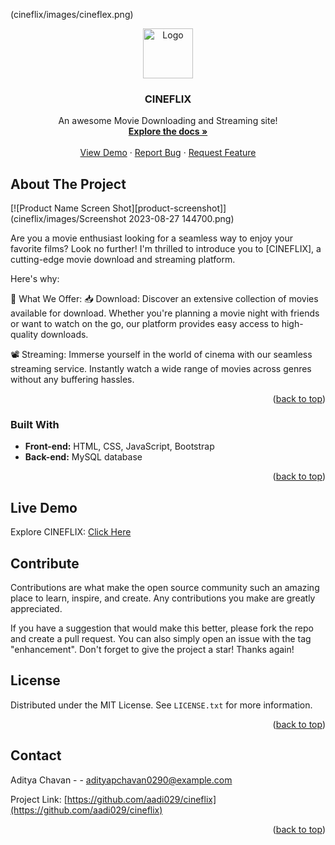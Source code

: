 (cineflix/images/cineflex.png) 
<br />
<div align="center">
  <a href="https://cineflix029.000webhostapp.com">
    <img src="images/logo.png" alt="Logo" width="80" height="80">
  </a>

  <h3 align="center">CINEFLIX</h3>

  <p align="center">
    An awesome Movie Downloading and Streaming site!
    <br />
    <a href="https://github.com/othneildrew/Best-README-Template"><strong>Explore the docs »</strong></a>
    <br />
    <br />
    <a href="https://cineflix029.000webhostapp.com">View Demo</a>
    ·
    <a href="https://github.com/aadi029/cineflix/issues">Report Bug</a>
    ·
    <a href="https://github.com/aadi029/cineflix/issues">Request Feature</a>
  </p>
</div>





<!-- ABOUT THE PROJECT -->
## About The Project

[![Product Name Screen Shot][product-screenshot]](cineflix/images/Screenshot 2023-08-27 144700.png)

Are you a movie enthusiast looking for a seamless way to enjoy your favorite films? Look no further! I'm thrilled to introduce you to [CINEFLIX], a cutting-edge movie download and streaming platform.

Here's why:

🚀 What We Offer:
📥 Download: Discover an extensive collection of movies available for download. Whether you're planning a movie night with friends or want to watch on the go, our platform provides easy access to high-quality downloads.

📽 Streaming: Immerse yourself in the world of cinema with our seamless streaming service. Instantly watch a wide range of movies across genres without any buffering hassles.



<p align="right">(<a href="#readme-top">back to top</a>)</p>



### Built With

- **Front-end:** HTML, CSS, JavaScript, Bootstrap
- **Back-end:** MySQL database



<p align="right">(<a href="#readme-top">back to top</a>)</p>


## Live Demo

Explore CINEFLIX: [Click Here](http://cineflix029.000webhostapp.com/download.php)

## Contribute

Contributions are what make the open source community such an amazing place to learn, inspire, and create. Any contributions you make are greatly appreciated.

If you have a suggestion that would make this better, please fork the repo and create a pull request. You can also simply open an issue with the tag "enhancement". Don't forget to give the project a star! Thanks again!


<!-- LICENSE -->
## License

Distributed under the MIT License. See `LICENSE.txt` for more information.

<p align="right">(<a href="#readme-top">back to top</a>)</p>



<!-- CONTACT -->
## Contact

Aditya Chavan -  - adityapchavan0290@example.com

Project Link: [https://github.com/aadi029/cineflix](https://github.com/aadi029/cineflix)

<p align="right">(<a href="#readme-top">back to top</a>)</p>



